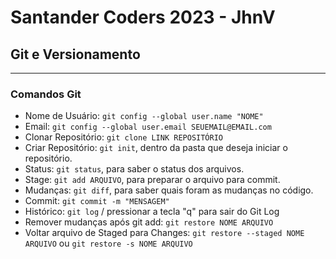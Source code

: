 # Santander Coders 2023 - JhnV

## Git e Versionamento

---

### Comandos Git

- Nome de Usuário: `git config --global user.name "NOME"`
- Email: `git config --global user.email SEUEMAIL@EMAIL.com`
- Clonar Repositório: `git clone LINK REPOSITÓRIO`
- Criar Repositório: `git init`, dentro da pasta que deseja iniciar o repositório.
- Status: `git status`, para saber o status dos arquivos.
- Stage: `git add ARQUIVO`, para preparar o arquivo para commit.
- Mudanças: `git diff`, para saber quais foram as mudanças no código.
- Commit: `git commit -m "MENSAGEM"`
- Histórico: `git log` / pressionar a tecla "q" para sair do Git Log
- Remover mudanças após git add: `git restore NOME ARQUIVO`
- Voltar arquivo de Staged para Changes: `git restore --staged NOME ARQUIVO` ou `git restore -s NOME ARQUIVO`